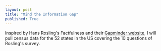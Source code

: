 ```yaml
---
layout: post
title: "Mind the Information Gap"
published: True
---
```


Inspired by Hans Rosling's Factfulness and their [Gapminder website](https://www.gapminder.org/), I will pull census data for the 52 states in the US covering the 10 questions of Rosling's survey.
